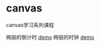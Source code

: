 # canvas
canvas学习系列课程

绚丽的倒计时 [demo](http://iymx.coding.me/canvas/countdown/)
绚丽的时钟 [demo](http://iymx.coding.me/canvas/clock/)
